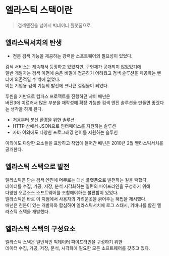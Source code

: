 # 엘라스틱 스택이란
> 검색엔진을 넘어서 빅데이터 플랫폼으로 
  
## 엘라스틱서치의 탄생

* 전문 검색 기능을 제공하는 강력한 소프트웨어의 필요성이 있었다.   
   
검색 서비스는 계속해서 등장하고 있었지만, 구현체가 공개되지 않았었기에      
일반 개발자는 검색 이면에 숨은 비밀에 접근하기 어려웠고 검색 솔루션을 제공하는 벤더에 의존적일 수 밖에 없었다.     
이는 기업용 검색 기능의 발전에 크나큰 걸림돌이 되었다.    
 
루씬을 기반으로 컴파스 프로젝트를 진행하던 샤이 배넌은      
버전3에 이르러서 많은 부분을 재작성해 확장 가능한 검색 엔진 솔루션을 만들면 좋겠다는 생각을 하게 된다.  

* 처음부터 분산 환경을 위한 솔루션
* HTTP 상에서 JSON으로 인터페이스를 지원하는 솔루션
* 자바 이외에도 다양한 프로그래밍 언어를 지원하는 솔루션    

이외에도 다양한 요소들을 표방하고 작업에 들어간 배넌은 2010년 2월 엘라스틱서치를 공개한다.  

## 엘라스틱 스택으로 발전
  
엘라스틱은 단순 검색 엔진에 머무르는 대신 플랫폼으로 발전하는 길을 택했다.       
데이터를 수집, 가공, 저장, 분석 시각화하는 일련의 파이프라인을 구성하기 위해          
다양한 오픈소스 소프트웨어를 조합해야하는 불편함이 있었다.      
엘라스틱은 바로 이 지점에서 사용자의 가려운곳을 긁어주는 해법을 제시했다.     
배넌은 친분이 있는 개발자와 합심하여 엘라스틱서치에 로그 스태시, 키바나를 합친 엘라스틱 스택을 개발했다.   


## 엘라스틱 스택의 구성요소 
 
엘라스틱 스택은 일반적인 빅데이터 파이프라인을 구성하기 위한      
데이터 수집, 가공, 저장, 분석, 시각화에 필요한 모든 소프트웨어를 갖추고 있다.    






